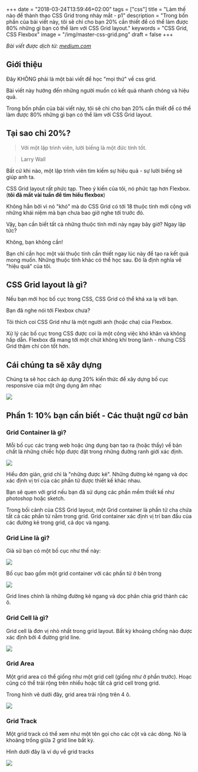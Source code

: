 +++
date = "2018-03-24T13:59:46+02:00"
tags = ["css"]
title = "Làm thế nào để thành thạo CSS Grid trong nháy mắt - p1"
description = "Trong bốn phần của bài viết này, tôi sẽ chỉ cho bạn 20% cần thiết để có thể làm được 80% những gì bạn có thể làm với CSS Grid layout."
keywords = "CSS Grid, CSS Flexbox"
image = "/img/master-css-grid.png"
draft = false
+++

*Bài viết được dịch từ: [medium.com](https://medium.com/flexbox-and-grids/how-to-efficiently-master-the-css-grid-in-a-jiffy-585d0c213577)*

## Giới thiệu

Đây KHÔNG phải là một bài viết để học "mọi thứ" về css grid.

Bài viết này hướng đến những người muốn có kết quả nhanh chóng và hiệu quả.

Trong bốn phần của bài viết này, tôi sẽ chỉ cho bạn 20% cần thiết để có thể làm được 80% những gì bạn có thể làm với CSS Grid layout.

## Tại sao chỉ 20%?

> Với một lập trình viên, lười biếng là một đức tính tốt.

> Larry Wall

Bất cứ khi nào, một lập trình viên tìm kiếm sự hiệu quả - sự lười biếng sẽ giúp anh ta.

CSS Grid layout rất phức tạp. Theo ý kiến của tôi, nó phức tạp hơn Flexbox. (**tôi đã mất vài tuần để tìm hiểu flexbox**)

Không hẳn bởi vì nó "khó" mà do CSS Grid có tới 18 thuộc tính mới cộng với những khái niệm mà bạn chưa bao giờ nghe tới trước đó.

Vậy, bạn cần biết tất cả những thuộc tính mới này ngay bây giờ? Ngay lập tức?

Không, bạn không cần!

Bạn chỉ cần học một vài thuộc tính cần thiết ngay lúc này để tạo ra kết quả mong muốn. Những thuộc tính khác có thể học sau. Đó là định nghĩa về "hiệu quả" của tôi.

## CSS Grid layout là gì?

Nếu bạn mới học bố cục trong CSS, CSS Grid có thể khá xa lạ với bạn.

Bạn đã nghe nói tới Flexbox chưa?

Tôi thích coi CSS Grid như là một người anh (hoặc cha) của Flexbox.

Xử lý các bố cục trong CSS được coi là một công việc khó khăn và không hấp dẫn. Flexbox đã mang tới một chút không khí trong lành - nhưng CSS Grid thậm chí còn tốt hơn.

## Cái chúng ta sẽ xây dựng

Chúng ta sẽ học cách áp dụng 20% kiến thức để xây dựng bố cục responsive của một ứng dụng âm nhạc

![](https://cdn-images-1.medium.com/max/900/1*ripUP4LuXPQ851Zlq79bWQ.gif)

## Phần 1: 10% bạn cần biết - Các thuật ngữ cơ bản

### Grid Container là gì?

Mỗi bố cục các trang web hoặc ứng dụng bạn tạo ra (hoặc thấy) về bản chất là những chiếc hộp được đặt trong những đường ranh giới xác định.

![](https://cdn-images-1.medium.com/max/720/1*uFGh3Vo2i9MneYvjqJNhRw.gif)

Hiểu đơn giản, grid chỉ là "những được kẻ". Những đường kẻ ngang và dọc xác định vị trí của các phần tử được thiết kế khác nhau.

Bạn sẽ quen với grid nếu bạn đã sử dụng các phần mềm thiết kế như photoshop hoặc sketch.

Trong bối cảnh của CSS Grid layout, một Grid container là phần tử cha chứa tất cả các phần tử nằm trong grid. Grid container xác định vị trí ban đầu của các đường kẻ trong grid, cả dọc và ngang. 

### Grid Line là gì?

Giả sử bạn có một bố cục như thế này:

![](https://cdn-images-1.medium.com/max/900/1*xcID2GAZoYqhb4LYjN6Qug.png)

Bố cục bao gồm một grid container với các phần tử ở bên trong

![](https://cdn-images-1.medium.com/max/900/1*9K74dULhLERm5_3a37Byqw.png)

Grid lines chính là những đường kẻ ngang và dọc phân chia grid thành các ô.

### Grid Cell là gì?

Grid cell là đơn vị nhỏ nhất trong grid layout. Bất kỳ khoảng chống nào được xác định bởi 4 đường grid line.

![](https://cdn-images-1.medium.com/max/900/1*7X_NTZG0ikpVwsaB0qfdAw.png)

### Grid Area

Một grid area có thể giống như một grid cell (giống như ở phần trước). Hoạc cũng có thể trải rộng trên nhiểu hoặc tất cả grid cell trong grid.

Trong hình vẽ dưới đây, grid area trải rộng trên 4 ô.

![](https://cdn-images-1.medium.com/max/900/1*_4ZnWO3zlt82VMHQ_3VNXA.png)

### Grid Track

Một grid track có thể xem như một tên gọi cho các cột và các dòng. Nó là khoảng trống giữa 2 grid line bất kỳ.

Hình dưới đây là ví dụ về grid tracks

![](https://cdn-images-1.medium.com/max/360/1*-tby4L7UaQavuy6uc0H1LQ.png)

